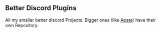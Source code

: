 ## Better Discord Plugins
All my smaller better discord Projects. Bigger ones (like [Apate](https://github.com/TheGreenPig/Apate)) have their own Repository.
